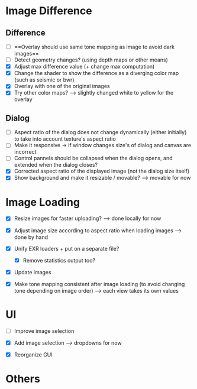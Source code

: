 # Image Difference

## Difference
- [ ] ==Overlay should use same tone mapping as image to avoid dark images==
- [ ] Detect geometry changes? (using depth maps or other means)
- [x] Adjust max difference value (+ change max computation)
- [x] Change the shader to show the difference as a diverging color map (such as seismic or bwr)
- [x] Overlay with one of the original images
- [x] Try other color maps? --> slightly changed white to yellow for the overlay

## Dialog
- [ ] Aspect ratio of the dialog does not change dynamically (either initially) to take into account texture's aspect ratio
- [ ] Make it responsive -> if window changes size's of dialog and canvas are incorrect
- [ ] Control pannels should be collapsed when the dialog opens, and extended when the dialog closes?
- [X] Corrected aspect ratio of the displayed image (not the dialog size itself)
- [X] Show background and make it resizable / movable?  --> movable for now

# Image Loading

- [X] Resize images for faster uploading? --> done locally for now
- [X] Adjust image size according to aspect ratio when loading images --> done by hand
- [X] Unify EXR loaders + put on a separate file?
  - [X] Remove statistics output too?
- [X] Update images
- [X] Make tone mapping consistent after image loading (to avoid changing tone depending on image order) --> each view takes its own values


# UI

- [ ] Improve image selection
- [x] Add image selection --> dropdowns for now
- [x] Reorganize GUI


# Others

